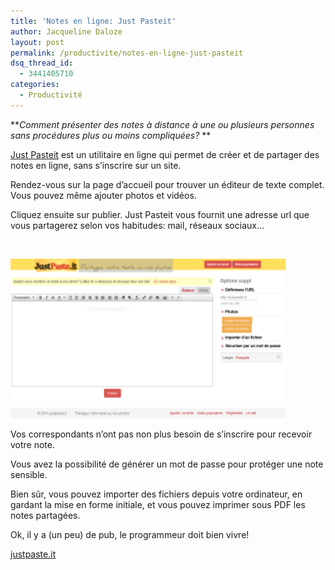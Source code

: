 ```yaml
---
title: 'Notes en ligne: Just Pasteit'
author: Jacqueline Daloze
layout: post
permalink: /productivite/notes-en-ligne-just-pasteit
dsq_thread_id:
  - 3441405710
categories:
  - Productivité
---
```

***Comment présenter des notes à distance à une ou plusieurs personnes sans procédures plus ou moins compliquées?* **

<a href="https://justpaste.it/" target="_blank">Just Pasteit</a> est un utilitaire en ligne qui permet de créer et de partager des notes en ligne, sans s&#8217;inscrire sur un site.

Rendez-vous sur la page d&#8217;accueil pour trouver un éditeur de texte complet. Vous pouvez même ajouter photos et vidéos.

Cliquez ensuite sur publier. Just Pasteit vous fournit une adresse url que vous partagerez selon vos habitudes: mail, réseaux sociaux&#8230;

&nbsp;

<p style="text-align: left;">
  <img class="size-medium wp-image-164 aligncenter" alt="paste.it" src="/images/2015/01/paste.it_-300x164.png" width="440" height="255" />
</p>

Vos correspondants n&#8217;ont pas non plus besoin de s&#8217;inscrire pour recevoir votre note.

Vous avez la possibilité de générer un mot de passe pour protéger une note sensible.

Bien sûr, vous pouvez importer des fichiers depuis votre ordinateur, en gardant la mise en forme initiale, et vous pouvez imprimer sous PDF les notes partagées.

Ok, il y a (un peu) de pub, le programmeur doit bien vivre!

[justpaste.it][1]

 [1]: http://justpaste.it/
